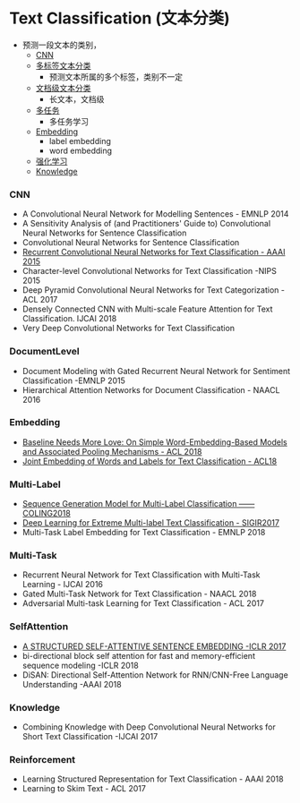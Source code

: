 # Text Classification (文本分类)
- 预测一段文本的类别，
    - [CNN](###cnn)
    - [多标签文本分类](###multi-label)
        - 预测文本所属的多个标签，类别不一定
    - [文档级文本分类](###docomentlevel)
        - 长文本，文档级
    - [多任务](###multi-task)
        - 多任务学习
    - [Embedding](###embedding)
        - label embedding
        - word embedding
    - [强化学习](###reinforcement)
    - [Knowledge](###knowledge)


### CNN
- A Convolutional Neural Network for Modelling Sentences - EMNLP 2014
- A Sensitivity Analysis of (and Practitioners' Guide to) Convolutional Neural Networks for Sentence Classification
- Convolutional Neural Networks for Sentence Classification
- [Recurrent Convolutional Neural Networks for Text Classification - AAAI 2015](TextClassification/RecurrentConvolutionalNeuralNetworksforTextClassification.md)
- Character-level Convolutional Networks for Text Classification -NIPS 2015
- Deep Pyramid Convolutional Neural Networks for Text Categorization - ACL 2017
- Densely Connected CNN with Multi-scale Feature Attention for Text Classification. IJCAI 2018
- Very Deep Convolutional Networks for Text Classification

### DocumentLevel
- Document Modeling with Gated Recurrent Neural Network for Sentiment Classification -EMNLP 2015
- Hierarchical Attention Networks for Document Classification - NAACL 2016

### Embedding
- [Baseline Needs More Love: On Simple Word-Embedding-Based Models and Associated Pooling Mechanisms  - ACL 2018](BaselineNeedsMoreLoveOnSimpleWordEmbeddingBasedModelsandAssociatedPoolingMechanisms.md)
- [Joint Embedding of Words and Labels for Text Classification - ACL18](JointEmbeddingofWordsandLabelsforTextClassification.md)

### Multi-Label
- [Sequence Generation Model for Multi-Label Classification —— COLING2018](SequenceGenerationModelforMulti-LabelClassification.md)
- [Deep Learning for Extreme Multi-label Text Classification  - SIGIR2017](DeepLearningforExtremeMultilabelTextClassification.md)
- Multi-Task Label Embedding for Text Classification - EMNLP 2018

### Multi-Task
- Recurrent Neural Network for Text Classification with Multi-Task Learning - IJCAI 2016
- Gated Multi-Task Network for Text Classification - NAACL 2018
- Adversarial Multi-task Learning for Text Classification - ACL 2017
### SelfAttention
- [A STRUCTURED SELF-ATTENTIVE SENTENCE EMBEDDING -ICLR 2017](StructuredSelfAttentiveSentenceEmbedding.md)
- bi-directional block self attention for fast and memory-efficient sequence modeling -ICLR 2018
- DiSAN: Directional Self-Attention Network for RNN/CNN-Free Language Understanding -AAAI 2018
### Knowledge
- Combining Knowledge with Deep Convolutional Neural Networks for Short Text Classification -IJCAI 2017
### Reinforcement
- Learning Structured Representation for Text Classification - AAAI 2018
- Learning to Skim Text - ACL 2017